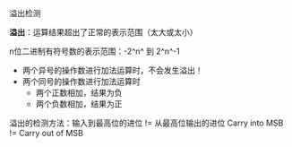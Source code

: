 溢出检测

**溢出**：运算结果超出了正常的表示范围（太大或太小）

n位二进制有符号数的表示范围：-2^n^ 到 2^n^-1

+ 两个异号的操作数进行加法运算时，不会发生溢出！
+ 两个同号的操作数进行加法运算时
  + 两个正数相加，结果为负
  + 两个负数相加，结果为正

溢出的检测方法：输入到最高位的进位 != 从最高位输出的进位    Carry into MSB != Carry out of MSB